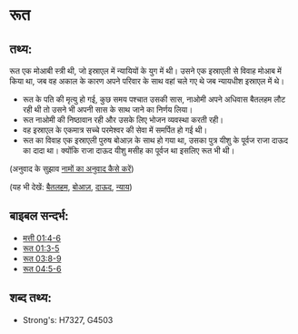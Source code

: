 # रूत #

## तथ्य: ##

रूत एक मोआबी स्त्री थी, जो इस्राएल में न्यायियों के युग में थी। उसने एक इस्राएली से विवाह मोआब में किया था, जब वह अकाल के कारण अपने परिवार के साथ वहां चले गए थे जब न्यायधीश इस्राएल में थे।

* रूत के पति की मृत्यु हो गई, कुछ समय पश्चात उसकी सास, नाओमी अपने अधिवास बैतलहम लौट रही थी तो उसने भी अपनी सास के साथ जाने का निर्णय लिया।
* रूत नाओमी की निष्ठावान रही और उसके लिए भोजन व्यवस्था करती रही।
* वह इस्राएल के एकमात्र सच्चे परमेश्वर की सेवा में समर्पित हो गई थी।
* रूत का विवाह एक इस्राएली पुरुष बोआज़ के साथ हो गया था, उसका पुत्र यीशु के पूर्वज राजा दाऊद का दादा था। क्योंकि राजा दाऊद यीशु मसीह का पूर्वज था इसलिए रूत भी थी।

(अनुवाद के सुझाव [नामों का अनुवाद कैसे करें](rc://hi/ta/man/translate/translate-names))

(यह भी देखें: [बैतलहम](../names/bethlehem.md), [बोआज़](../names/boaz.md), [दाऊद](../names/david.md), [न्याय](../other/judgeposition.md))

## बाइबल सन्दर्भ: ##

* [मत्ती 01:4-6](rc://hi/tn/help/mat/01/04)
* [रूत 01:3-5](rc://hi/tn/help/rut/01/03)
* [रूत 03:8-9](rc://hi/tn/help/rut/03/08)
* [रूत 04:5-6](rc://hi/tn/help/rut/04/05)

## शब्द तथ्य: ##

* Strong's: H7327, G4503
